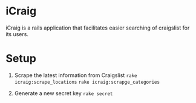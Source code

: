 iCraig
======

iCraig is a rails application that facilitates easier searching of craigslist for its users.


Setup
=====

1. Scrape the latest information from Craigslist
	``rake icraig:scrape_locations``
	``rake icraig:scrapge_categories``

2. Generate a new secret key 
	``rake secret``